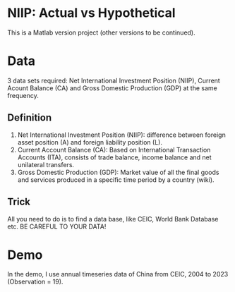 # NIIP: Actual vs Hypothetical
This is a Matlab version project (other versions to be continued). 

# Data 
3 data sets required: Net International Investment Position (NIIP), Current Acount Balance (CA) and Gross Domestic Production (GDP) at the same frequency. 
## Definition
1. Net International Investment Position (NIIP): difference between foreign asset position (A) and foreign liability position (L).
2. Current Account Balance (CA): Based on International Transaction Accounts (ITA), consists of trade balance, income balance and net unilateral transfers.
3. Gross Domestic Production (GDP): Market value of all the final goods and services produced in a specific time period by a country (wiki).
## Trick
All you need to do is to find a data base, like CEIC, World Bank Database etc. BE CAREFUL TO YOUR DATA!
 
# Demo
In the demo, I use annual timeseries data of China from CEIC, 2004 to 2023 (Observation = 19).
